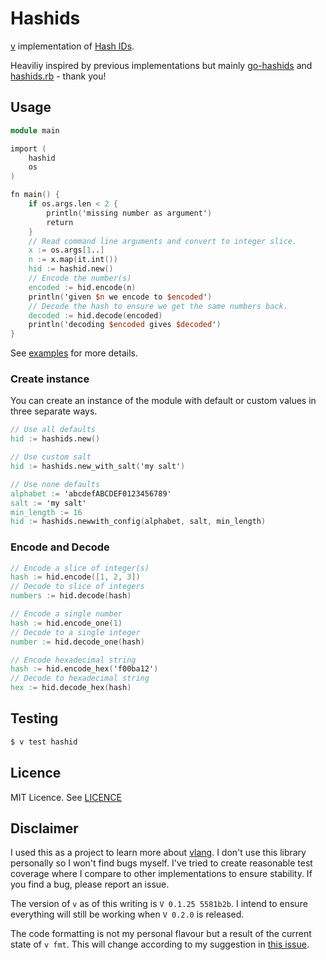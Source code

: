 # Hashids

[v](https://vlang.io/) implementation of [Hash IDs](http://hashids.org).

Heaviliy inspired by previous implementations but mainly
[go-hashids](https://github.com/speps/go-hashids) and
[hashids.rb](https://github.com/peterhellberg/hashids.rb) - thank you!

## Usage

```v
module main

import (
	hashid
	os
)

fn main() {
	if os.args.len < 2 {
		println('missing number as argument')
		return
	}
	// Read command line arguments and convert to integer slice.
	x := os.args[1..]
	n := x.map(it.int())
	hid := hashid.new()
	// Encode the number(s)
	encoded := hid.encode(n)
	println('given $n we encode to $encoded')
	// Decode the hash to ensure we get the same numbers back.
	decoded := hid.decode(encoded)
	println('decoding $encoded gives $decoded')
}
```

See [examples](examples) for more details.

### Create instance

You can create an instance of the module with default or custom values in three
separate ways.

```v
// Use all defaults
hid := hashids.new()
```

```v
// Use custom salt
hid := hashids.new_with_salt('my salt')
```

```v
// Use none defaults
alphabet := 'abcdefABCDEF0123456789'
salt := 'my salt'
min_length := 16
hid := hashids.newwith_config(alphabet, salt, min_length)
```

### Encode and Decode

```v
// Encode a slice of integer(s)
hash := hid.encode([1, 2, 3])
// Decode to slice of integers
numbers := hid.decode(hash)
```

```v
// Encode a single number
hash := hid.encode_one(1)
// Decode to a single integer
number := hid.decode_one(hash)
```

```v
// Encode hexadecimal string
hash := hid.encode_hex('f00ba12')
// Decode to hexadecimal string
hex := hid.decode_hex(hash)
```

## Testing

```sh
$ v test hashid
```

## Licence

MIT Licence. See [LICENCE](LICENCE)

## Disclaimer

I used this as a project to learn more about [vlang](https://vlang.io/). I don't
use this library personally so I won't find bugs myself. I've tried to create
reasonable test coverage where I compare to other implementations to ensure
stability. If you find a bug, please report an issue.

The version of `v` as of this writing is `V 0.1.25 5581b2b`. I intend to ensure
everything will still be working when `V 0.2.0` is released.

The code formatting is not my personal flavour but a result of the current state
of `v fmt`. This will change according to my suggestion in [this
issue](https://github.com/vlang/v/issues/3917).
